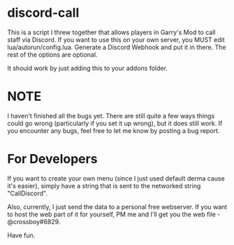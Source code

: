 # discord-call

This is a script I threw together that allows players in Garry's Mod to call staff via Discord. If you want to use this on your own server, you MUST edit lua/autorun/config.lua. Generate a Discord Webhook and put it in there. The rest of the options are optional.

It should work by just adding this to your addons folder.

# NOTE

I haven't finished all the bugs yet. There are still quite a few ways things could go wrong (particularly if you set it up wrong), but it does still work. If you encounter any bugs, feel free to let me know by posting a bug report.

# For Developers

If you want to create your own menu (since I just used default derma cause it's easier), simply have a string that is sent to the networked string "CallDiscord".

Also, currently, I just send the data to a personal free webserver. If you want to host the web part of it for yourself, PM me and I'll get you the web file - @crossboy#6829.

Have fun.